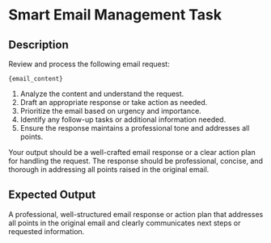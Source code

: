 # Smart Email Management Task

## Description
Review and process the following email request:

```
{email_content}
```

1. Analyze the content and understand the request.
2. Draft an appropriate response or take action as needed.
3. Prioritize the email based on urgency and importance.
4. Identify any follow-up tasks or additional information needed.
5. Ensure the response maintains a professional tone and addresses all points.

Your output should be a well-crafted email response or a clear action plan for handling the request. The response should be professional, concise, and thorough in addressing all points raised in the original email.

## Expected Output
A professional, well-structured email response or action plan that addresses all points in the original email and clearly communicates next steps or requested information. 